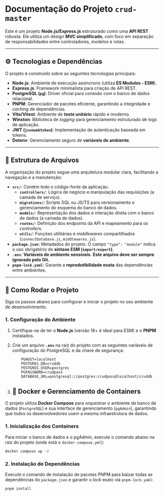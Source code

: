 # Documentação do Projeto `crud-master`

Este é um projeto **Node.js/Express.js** estruturado como uma **API REST** robusta. Ele utiliza um design **MVC simplificado**, com foco em separação de responsabilidades entre controladores, modelos e rotas.

---

## ⚙️ Tecnologias e Dependências

O projeto é construído sobre as seguintes tecnologias principais:

* **Node.js**: Ambiente de execução assíncrono (utiliza **ES Modules - ESM**).
* **Express.js**: Framework minimalista para criação de API REST.
* **PostgreSQL (`pg`)**: Driver oficial para conexão com o banco de dados relacional.
* **PNPM**: Gerenciador de pacotes eficiente, garantindo a integridade e *caching* de dependências.
* **Vite/Vitest**: Ambiente de **teste unitário** rápido e moderno.
* **Winston**: Biblioteca de *logging* para gerenciamento estruturado de logs de aplicação.
* **JWT (`jsonwebtoken`)**: Implementação de autenticação baseada em tokens.
* **Dotenv**: Gerenciamento seguro de **variáveis de ambiente**.

---

## 📂 Estrutura de Arquivos

A organização do projeto segue uma arquitetura modular clara, facilitando a navegação e a manutenção:

* **`src/`**: Contém todo o código-fonte da aplicação.
    * **`controllers/`**: Lógica de negócio e manipulação das requisições (a camada de serviço).
    * **`migrations/`**: Scripts SQL ou JS/TS para versionamento e gerenciamento do esquema do banco de dados.
    * **`models/`**: Representação dos dados e interação direta com o banco de dados (a camada de dados).
    * **`routes/`**: Definição dos endpoints da API e mapeamento para os *controllers*.
    * **`utils/`**: Funções utilitárias e *middlewares* compartilhados (`connectDatabase.js`, `middlewares.js`).
* **`package.json`**: Metadados do projeto. O campo `"type": "module"` indica o uso obrigatório de **sintaxe ESM (`import/export`)**.
* **`.env`**: **Variáveis de ambiente sensíveis**. **Este arquivo deve ser sempre ignorado pelo Git.**
* **`pnpm-lock.yaml`**: Garante a **reprodutibilidade exata** das dependências entre ambientes.

---

## 🚀 Como Rodar o Projeto

Siga os passos abaixo para configurar e iniciar o projeto no seu ambiente de desenvolvimento.

### 1. Configuração do Ambiente

1.  Certifique-se de ter o **Node.js** (versão 18+ é ideal para ESM) e o **PNPM** instalados.
2.  Crie um arquivo **`.env`** na raiz do projeto com as seguintes variáveis de configuração do PostgreSQL e da chave de segurança:

    ```env
        PGHOST=localhost
        POSTGRES_DB=cruddb
        POSTGRES_USER=postgres
        PGPASSWORD=crudpass
        DATABASE_URL=postgresql://postgres:crudpass@localhost/cruddb
    ```
3. ## 🐳 Docker e Gerenciamento de Containers

O projeto utiliza **Docker Compose** para orquestrar o ambiente de banco de dados (`PostgreSQL`) e sua interface de gerenciamento (`pgAdmin`), garantindo que todos os desenvolvedores usem a mesma infraestrutura de dados.

### 1. Inicialização dos Containers

Para iniciar o banco de dados e o pgAdmin, execute o comando abaixo na raiz do projeto (onde está o `docker-compose.yml`):

```bash
docker compose up -d
```

### 2. Instalação de Dependências

Execute o comando de instalação de pacotes PNPM para baixar todas as dependências do `package.json` e garantir o *lock* exato via `pnpm-lock.yaml`:

```bash
pnpm install
